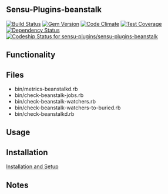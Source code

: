 ## Sensu-Plugins-beanstalk

[ ![Build Status](https://travis-ci.org/sensu-plugins/sensu-plugins-beanstalk.svg?branch=master)](https://travis-ci.org/sensu-plugins/sensu-plugins-beanstalk)
[![Gem Version](https://badge.fury.io/rb/sensu-plugins-beanstalk.svg)](http://badge.fury.io/rb/sensu-plugins-beanstalk)
[![Code Climate](https://codeclimate.com/github/sensu-plugins/sensu-plugins-beanstalk/badges/gpa.svg)](https://codeclimate.com/github/sensu-plugins/sensu-plugins-beanstalk)
[![Test Coverage](https://codeclimate.com/github/sensu-plugins/sensu-plugins-beanstalk/badges/coverage.svg)](https://codeclimate.com/github/sensu-plugins/sensu-plugins-beanstalk)
[![Dependency Status](https://gemnasium.com/sensu-plugins/sensu-plugins-beanstalk.svg)](https://gemnasium.com/sensu-plugins/sensu-plugins-beanstalk)
[ ![Codeship Status for sensu-plugins/sensu-plugins-beanstalk](https://codeship.com/projects/9c376990-cd22-0132-003a-2698d59c4ad3/status?branch=master)](https://codeship.com/projects/76226)

## Functionality

## Files

 * bin/metrics-beanstalkd.rb
 * bin/check-beanstalk-jobs.rb
 * bin/check-beanstalk-watchers.rb
 * bin/check-beanstalk-watchers-to-buried.rb
 * bin/check-beanstalkd.rb

## Usage

## Installation

[Installation and Setup](http://sensu-plugins.io/docs/installation_instructions.html)


## Notes
